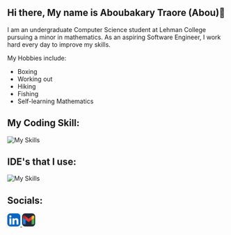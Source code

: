 ## Hi there, My name is Aboubakary Traore (Abou)👋
I am an undergraduate Computer Science student at Lehman College pursuing a minor in mathematics. As an aspiring Software Engineer, I work hard every day to improve my skills.

My Hobbies include:

- Boxing
- Working out
- Hiking
- Fishing
- Self-learning Mathematics

## My Coding Skill: 

![My Skills](https://skillicons.dev/icons?i=java,html,css)

## IDE's that I use: 

![My Skills](https://skillicons.dev/icons?i=eclipse,vscode)




## Socials:

<a href ="https://www.linkedin.com/in/aboubakary/"/> <img src = "https://github.com/tandpfun/skill-icons/blob/main/icons/LinkedIn.svg " height = "30">
<a href = "https://mailto:aboubakarytr1@gmail.com"/> <img src = "https://github.com/tandpfun/skill-icons/blob/main/icons/Gmail-Dark.svg" height = "30">
<!--
**AboubakaryT/AboubakaryT** is a ✨ _special_ ✨ repository because its `README.md` (this file) appears on your GitHub profile.

Here are some ideas to get you started:

- 🔭 I’m currently working on ...
- 🌱 I’m currently learning ...
- 👯 I’m looking to collaborate on ...
- 🤔 I’m looking for help with ...
- 💬 Ask me about ...
- 📫 How to reach me: ...
- 😄 Pronouns: ...
- ⚡ Fun fact: ...
-->

